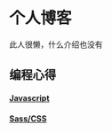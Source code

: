 # 个人博客

此人很懒，什么介绍也没有

## 编程心得

#### [Javascript](https://github.com/77Vincent/blog/issues/1)
#### [Sass/CSS](https://github.com/77Vincent/blog/issues/2)
